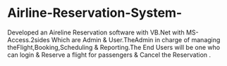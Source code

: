 # Airline-Reservation-System-
Developed an Aireline Reservation software with VB.Net with MS-Access.2sides Which are Admin & User.TheAdmin in charge of managing theFlight,Booking,Scheduling & Reporting.The End Users will be one who can login & Reserve a flight for passengers & Cancel the Reservation .
